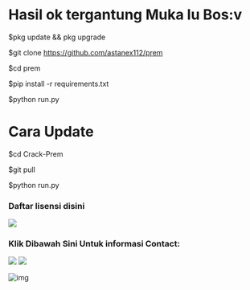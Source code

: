 # Hasil ok tergantung Muka lu Bos:v

$pkg update && pkg upgrade

$git clone https://github.com/astanex112/prem

$cd prem

$pip install -r requirements.txt

$python run.py

# Cara Update

$cd Crack-Prem

$git pull

$python run.py

<h3 align="left">Daftar lisensi disini</h3>

[![](https://img.shields.io/badge/Instagram-red?logo=Instagram&logoColor=Brightblue&labelColor=white)](https://instagram.fulldxrmedia.xyz)

<h3 align="left">Klik Dibawah Sini Untuk informasi Contact:</h3>

[![](https://img.shields.io/badge/Github-black?logo=Github&logoColor=black&labelColor=white)](https://github.com/iky-xd)
[![](https://img.shields.io/badge/Whatsapp-CHAT-red?logo=Whatsapp&logoColor=Brightgreen&labelColor=white)](https://wa.me/6285952901089)

![img](https://github.com/iky-xd/Crack-Prem/blob/main/IMG-20230203-WA0006.jpg)





